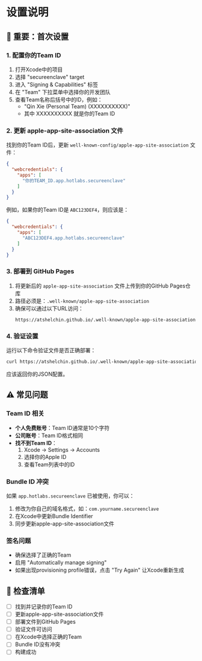 # 设置说明

## 🔧 重要：首次设置

### 1. 配置你的Team ID

1. 打开Xcode中的项目
2. 选择 "secureenclave" target
3. 进入 "Signing & Capabilities" 标签
4. 在 "Team" 下拉菜单中选择你的开发团队
5. 查看Team名称后括号中的ID，例如：
   - "Qin Xie (Personal Team) (XXXXXXXXXX)" 
   - 其中 XXXXXXXXXX 就是你的Team ID

### 2. 更新 apple-app-site-association 文件

找到你的Team ID后，更新 `well-known-config/apple-app-site-association` 文件：

```json
{
  "webcredentials": {
    "apps": [
      "你的TEAM_ID.app.hotlabs.secureenclave"
    ]
  }
}
```

例如，如果你的Team ID是 `ABC123DEF4`，则应该是：
```json
{
  "webcredentials": {
    "apps": [
      "ABC123DEF4.app.hotlabs.secureenclave"
    ]
  }
}
```

### 3. 部署到 GitHub Pages

1. 将更新后的 `apple-app-site-association` 文件上传到你的GitHub Pages仓库
2. 路径必须是：`.well-known/apple-app-site-association`
3. 确保可以通过以下URL访问：
   ```
   https://atshelchin.github.io/.well-known/apple-app-site-association
   ```

### 4. 验证设置

运行以下命令验证文件是否正确部署：
```bash
curl https://atshelchin.github.io/.well-known/apple-app-site-association
```

应该返回你的JSON配置。

## ⚠️ 常见问题

### Team ID 相关
- **个人免费账号**：Team ID通常是10个字符
- **公司账号**：Team ID格式相同
- **找不到Team ID**：
  1. Xcode → Settings → Accounts
  2. 选择你的Apple ID
  3. 查看Team列表中的ID

### Bundle ID 冲突
如果 `app.hotlabs.secureenclave` 已被使用，你可以：
1. 修改为你自己的域名格式，如：`com.yourname.secureenclave`
2. 在Xcode中更新Bundle Identifier
3. 同步更新apple-app-site-association文件

### 签名问题
- 确保选择了正确的Team
- 启用 "Automatically manage signing"
- 如果出现provisioning profile错误，点击 "Try Again" 让Xcode重新生成

## 📝 检查清单

- [ ] 找到并记录你的Team ID
- [ ] 更新apple-app-site-association文件
- [ ] 部署文件到GitHub Pages
- [ ] 验证文件可访问
- [ ] 在Xcode中选择正确的Team
- [ ] Bundle ID没有冲突
- [ ] 构建成功